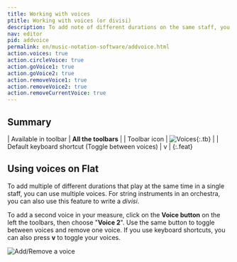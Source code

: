 ```yaml
---
title: Working with voices
ptitle: Working with voices (or divisi)
description: To add note of different durations on the same staff, you can create multiple voices. Click on the Voices button and choose Voice 2.
nav: editor
pid: addvoice
permalink: en/music-notation-software/addvoice.html
action.voices: true
action.circleVoice: true
action.goVoice1: true
action.goVoice2: true
action.removeVoice1: true
action.removeVoice2: true
action.removeCurrentVoice: true
---
```


## Summary

| Available in toolbar | **All the toolbars** |
| Toolbar icon | ![Voices](/help/assets/img/editor/voices.png){:.tb} |
| Default keyboard shortcut (Toggle between voices) | <span class="kb-container"><span class="kb">v</span></span>  |
{:.feat}

## Using voices on Flat

To add multiple of different durations that play at the same time in a single staff, you can use multiple voices. For string instruments in an orchestra, you can also use this feature to write a *divisi*.

To add a second voice in your measure, click on the **Voice button** on the left the toolbars, then choose "**Voice 2**". Use the same button to toggle between voices and remove one voice. If you use keyboard shortcuts, you can also press **v** to toggle your voices.

![Add/Remove a voice](/help/assets/img/editor/voiceAdd.gif)
